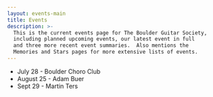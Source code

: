 ```yaml
---
layout: events-main
title: Events
description: >-
  This is the current events page for The Boulder Guitar Society,
  including planned upcoming events, our latest event in full
  and three more recent event summaries.  Also mentions the
  Memories and Stars pages for more extensive lists of events.
---
```


* July 28 - Boulder Choro Club
* August 25 - Adam Buer
* Sept 29 - Martin Ters
